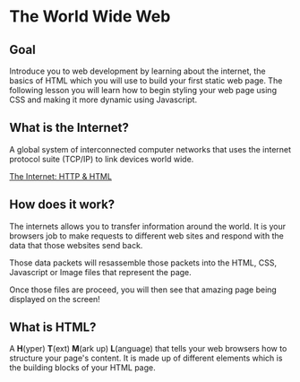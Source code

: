# The World Wide Web 

## Goal

Introduce you to web development by learning about the internet, the basics of HTML which you will use to build your first static web page. The following lesson you will learn how to begin styling your web page using CSS and making it more dynamic using Javascript. 

## What is the Internet? 

A global system of interconnected computer networks that uses the internet protocol suite (TCP/IP) to link devices world wide. 


[The Internet: HTTP & HTML](https://www.youtube.com/watch?v=kBXQZMTmiA4s&index=5&list=PLzdnOPI1iJNfMRZm5DDxco3UdsFegvuB7)

## How does it work? 

The internets allows you to transfer information around the world. It is your browsers job to make requests to different web sites and respond with the data that those websites send back. 

Those data packets will resassemble those packets into the HTML, CSS, Javascript or Image files that represent the page. 

Once those files are proceed, you will then see that amazing page being displayed on the screen! 


## What is HTML? 

A **H**(yper) **T**(ext) **M**(ark up) **L**(anguage) that tells your web browsers how to structure your page's content. It is made up of different elements which is the building blocks of your HTML page.



